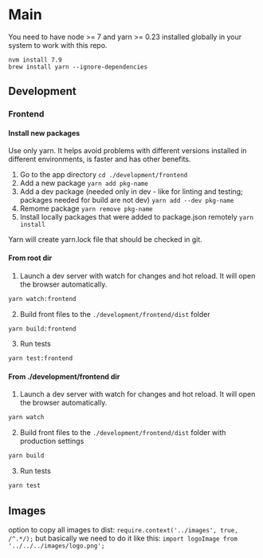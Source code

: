 # Main
You need to have node >= 7 and yarn >= 0.23 installed globally in your system to work with this repo.
```
nvm install 7.9
brew install yarn --ignore-dependencies
```
## Development
### Frontend
#### Install new packages
Use only yarn. It helps avoid problems with different versions installed in different environments, is faster and has other benefits.
1. Go to the app directory `cd ./development/frontend`
2. Add a new package `yarn add pkg-name`
2. Add a dev package (needed only in dev - like for linting and testing; packages needed for build are not dev) `yarn add --dev pkg-name`
3. Remome package `yarn remove pkg-name`
4. Install locally packages that were added to package.json remotely `yarn install`

Yarn will create yarn.lock file that should be checked in git.
#### From root dir
1. Launch a dev server with watch for changes and hot reload. It will open the browser automatically.
```sh
yarn watch:frontend
```
2. Build front files to the `./development/frontend/dist` folder
```sh
yarn build:frontend
```
3. Run tests
```sh
yarn test:frontend
```
#### From ./development/frontend dir
1. Launch a dev server with watch for changes and hot reload. It will open the browser automatically.
```sh
yarn watch
```
2. Build front files to the `./development/frontend/dist` folder with production settings
```sh
yarn build
```
3. Run tests
```sh
yarn test
```

## Images
option to copy all images to dist:
```require.context('../images', true, /^.*/);```
but basically we need to do it like this:
```import logoImage from '../../../images/logo.png';```
